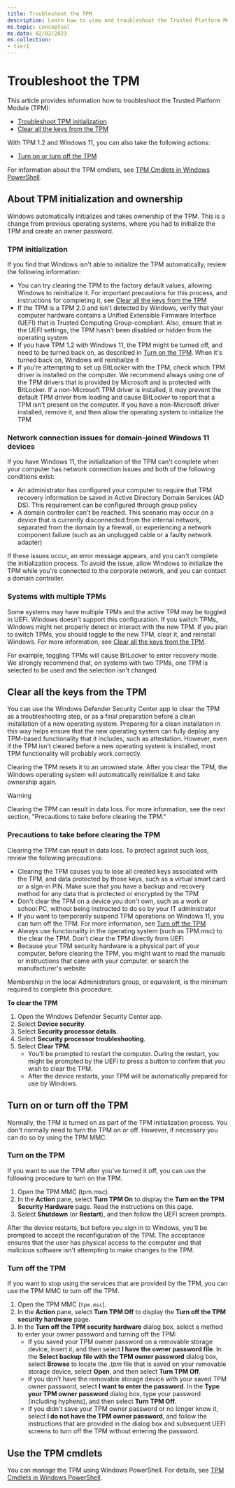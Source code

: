 ```yaml
---
title: Troubleshoot the TPM
description: Learn how to view and troubleshoot the Trusted Platform Module (TPM).
ms.topic: conceptual
ms.date: 02/02/2023
ms.collection:
- tier1
---
```


# Troubleshoot the TPM

This article provides information how to troubleshoot the Trusted Platform Module (TPM):

- [Troubleshoot TPM initialization](#tpm-initialization)
- [Clear all the keys from the TPM](#clear-all-the-keys-from-the-tpm)

With TPM 1.2 and Windows 11, you can also take the following actions:
- [Turn on or turn off the TPM](#turn-on-or-turn-off)

For information about the TPM cmdlets, see [TPM Cmdlets in Windows PowerShell](/powershell/module/trustedplatformmodule/?view=win10-ps&preserve-view=true).

## About TPM initialization and ownership

Windows automatically initializes and takes ownership of the TPM. This is a change from previous operating systems, where you had to initialize the TPM and create an owner password.

### TPM initialization

If you find that Windows isn't able to initialize the TPM automatically, review the following information:

- You can try clearing the TPM to the factory default values, allowing Windows to reinitialize it. For important precautions for this process, and instructions for completing it, see [Clear all the keys from the TPM](#clear-all-the-keys-from-the-tpm)
- If the TPM is a TPM 2.0 and isn't detected by Windows, verify that your computer hardware contains a Unified Extensible Firmware Interface (UEFI) that is Trusted Computing Group-compliant. Also, ensure that in the UEFI settings, the TPM hasn't been disabled or hidden from the operating system
- If you have TPM 1.2 with Windows 11, the TPM might be turned off, and need to be turned back on, as described in [Turn on the TPM](#turn-on-the-tpm). When it's turned back on, Windows will reinitialize it
- If you're attempting to set up BitLocker with the TPM, check which TPM driver is installed on the computer. We recommend always using one of the TPM drivers that is provided by Microsoft and is protected with BitLocker. If a non-Microsoft TPM driver is installed, it may prevent the default TPM driver from loading and cause BitLocker to report that a TPM isn't present on the computer. If you have a non-Microsoft driver installed, remove it, and then allow the operating system to initialize the TPM

### Network connection issues for domain-joined Windows 11 devices

If you have Windows 11, the initialization of the TPM can't complete when your computer has network connection issues and both of the following conditions exist:

- An administrator has configured your computer to require that TPM recovery information be saved in Active Directory Domain Services (AD DS). This requirement can be configured through group policy
- A domain controller can't be reached. This scenario may occur on a device that is currently disconnected from the internal network, separated from the domain by a firewall, or experiencing a network component failure (such as an unplugged cable or a faulty network adapter)

If these issues occur, an error message appears, and you can't complete the initialization process. To avoid the issue, allow Windows to initialize the TPM while you're connected to the corporate network, and you can contact a domain controller.

### Systems with multiple TPMs

Some systems may have multiple TPMs and the active TPM may be toggled in UEFI. Windows doesn't support this configuration. If you switch TPMs, Windows might not properly detect or interact with the new TPM. If you plan to switch TPMs, you should toggle to the new TPM, clear it, and reinstall Windows. For more information, see [Clear all the keys from the TPM](#clear-all-the-keys-from-the-tpm).

For example, toggling TPMs will cause BitLocker to enter recovery mode. We strongly recommend that, on systems with two TPMs, one TPM is selected to be used and the selection isn't changed.

## Clear all the keys from the TPM

You can use the Windows Defender Security Center app to clear the TPM as a troubleshooting step, or as a final preparation before a clean installation of a new operating system. Preparing for a clean installation in this way helps ensure that the new operating system can fully deploy any TPM-based functionality that it includes, such as attestation. However, even if the TPM isn't cleared before a new operating system is installed, most TPM functionality will probably work correctly.

Clearing the TPM resets it to an unowned state. After you clear the TPM, the Windows operating system will automatically reinitialize it and take ownership again.

> [!WARNING]
> Clearing the TPM can result in data loss. For more information, see the next section, "Precautions to take before clearing the TPM."

### Precautions to take before clearing the TPM

Clearing the TPM can result in data loss. To protect against such loss, review the following precautions:

- Clearing the TPM causes you to lose all created keys associated with the TPM, and data protected by those keys, such as a virtual smart card or a sign-in PIN. Make sure that you have a backup and recovery method for any data that is protected or encrypted by the TPM
- Don't clear the TPM on a device you don't own, such as a work or school PC, without being instructed to do so by your IT administrator
- If you want to temporarily suspend TPM operations on Windows 11, you can turn off the TPM. For more information, see [Turn off the TPM](#turn-off-the-tpm)
- Always use functionality in the operating system (such as TPM.msc) to the clear the TPM. Don't clear the TPM directly from UEFI
- Because your TPM security hardware is a physical part of your computer, before clearing the TPM, you might want to read the manuals or instructions that came with your computer, or search the manufacturer's website

Membership in the local Administrators group, or equivalent, is the minimum required to complete this procedure.

**To clear the TPM**

1. Open the Windows Defender Security Center app.
1. Select **Device security**.
1. Select **Security processor details**.
1. Select **Security processor troubleshooting**.
1. Select **Clear TPM**.
    - You'll be prompted to restart the computer. During the restart, you might be prompted by the UEFI to press a button to confirm that you wish to clear the TPM.
    - After the device restarts, your TPM will be automatically prepared for use by Windows.

## <a href="" id="turn-on-or-turn-off"></a>Turn on or turn off the TPM

Normally, the TPM is turned on as part of the TPM initialization process. You don't normally need to turn the TPM on or off. However, if necessary you can do so by using the TPM MMC.

### Turn on the TPM

If you want to use the TPM after you've turned it off, you can use the following procedure to turn on the TPM.

1. Open the TPM MMC (tpm.msc).
1. In the **Action** pane, select **Turn TPM On** to display the **Turn on the TPM Security Hardware** page. Read the instructions on this page.
1. Select **Shutdown** (or **Restart**), and then follow the UEFI screen prompts.

After the device restarts, but before you sign in to Windows, you'll be prompted to accept the reconfiguration of the TPM. The acceptance ensures that the user has physical access to the computer and that malicious software isn't attempting to make changes to the TPM.

### Turn off the TPM

If you want to stop using the services that are provided by the TPM, you can use the TPM MMC to turn off the TPM.

1. Open the TPM MMC (`tpm.msc`).
1. In the **Action** pane, select **Turn TPM Off** to display the **Turn off the TPM security hardware** page.
1. In the **Turn off the TPM security hardware** dialog box, select a method to enter your owner password and turning off the TPM:
   - If you saved your TPM owner password on a removable storage device, insert it, and then select **I have the owner password file**. In the **Select backup file with the TPM owner password** dialog box, select **Browse** to locate the *.tpm* file that is saved on your removable storage device, select **Open**, and then select **Turn TPM Off**.
   - If you don't have the removable storage device with your saved TPM owner password, select **I want to enter the password**. In the **Type your TPM owner password** dialog box, type your password (including hyphens), and then select **Turn TPM Off**.
   - If you didn't save your TPM owner password or no longer know it, select **I do not have the TPM owner password**, and follow the instructions that are provided in the dialog box and subsequent UEFI screens to turn off the TPM without entering the password.
  
## Use the TPM cmdlets

You can manage the TPM using Windows PowerShell. For details, see [TPM Cmdlets in Windows PowerShell](/powershell/module/trustedplatformmodule/?view=win10-ps&preserve-view=true).
